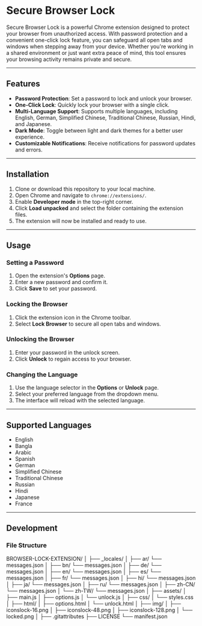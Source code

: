# Secure Browser Lock

Secure Browser Lock is a powerful Chrome extension designed to protect your browser from unauthorized access. With password protection and a convenient one-click lock feature, you can safeguard all open tabs and windows when stepping away from your device. Whether you're working in a shared environment or just want extra peace of mind, this tool ensures your browsing activity remains private and secure.

---

## Features

- **Password Protection**: Set a password to lock and unlock your browser.
- **One-Click Lock**: Quickly lock your browser with a single click.
- **Multi-Language Support**: Supports multiple languages, including English, German, Simplified Chinese, Traditional Chinese, Russian, Hindi, and Japanese.
- **Dark Mode**: Toggle between light and dark themes for a better user experience.
- **Customizable Notifications**: Receive notifications for password updates and errors.

---

## Installation

1. Clone or download this repository to your local machine.
2. Open Chrome and navigate to `chrome://extensions/`.
3. Enable **Developer mode** in the top-right corner.
4. Click **Load unpacked** and select the folder containing the extension files.
5. The extension will now be installed and ready to use.

---

## Usage

### Setting a Password
1. Open the extension's **Options** page.
2. Enter a new password and confirm it.
3. Click **Save** to set your password.

### Locking the Browser
1. Click the extension icon in the Chrome toolbar.
2. Select **Lock Browser** to secure all open tabs and windows.

### Unlocking the Browser
1. Enter your password in the unlock screen.
2. Click **Unlock** to regain access to your browser.

### Changing the Language
1. Use the language selector in the **Options** or **Unlock** page.
2. Select your preferred language from the dropdown menu.
3. The interface will reload with the selected language.

---

## Supported Languages

- English
- Bangla
- Arabic
- Spanish 
- German
- Simplified Chinese
- Traditional Chinese
- Russian
- Hindi
- Japanese
- France 

---

## Development

### File Structure
BROWSER-LOCK-EXTENSION/ │ ├── _locales/ │ ├── ar/ └── messages.json │ ├── bn/ └── messages.json │ ├── de/ └── messages.json │ ├── en/ └── messages.json │ ├── es/ └── messages.json │ ├── fr/ └── messages.json │ ├── hi/ └── messages.json │ ├── ja/ └── messages.json │ ├── ru/ └── messages.json │ ├── zh-CN/ └── messages.json │ └── zh-TW/ └── messages.json │ ├── assets/ │ ├── main.js │ ├── options.js │ └── unlock.js │ ├── css/ │ └── styles.css │ ├── html/ │ ├── options.html │ └── unlock.html │ ├── img/ │ ├── iconslock-16.png │ ├── iconslock-48.png │ ├── iconslock-128.png │ └── locked.png │ ├── .gitattributes ├── LICENSE └── manifest.json
